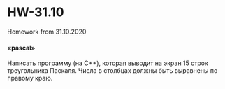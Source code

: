 # HW-31.10
Homework from 31.10.2020
<h4>«pascal»</h4>
Написать программу (на С++), которая выводит на экран 15 строк треугольника Паскаля. Числа в столбцах должны быть выравнены по правому краю.
